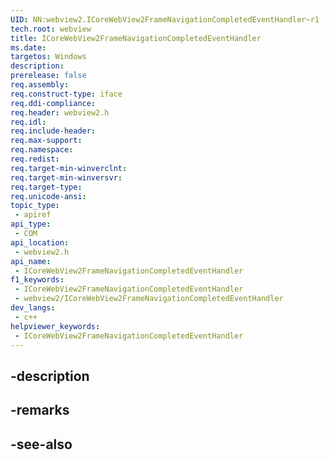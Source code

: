 ```yaml
---
UID: NN:webview2.ICoreWebView2FrameNavigationCompletedEventHandler~r1
tech.root: webview
title: ICoreWebView2FrameNavigationCompletedEventHandler
ms.date: 
targetos: Windows
description: 
prerelease: false
req.assembly: 
req.construct-type: iface
req.ddi-compliance: 
req.header: webview2.h
req.idl: 
req.include-header: 
req.max-support: 
req.namespace: 
req.redist: 
req.target-min-winverclnt: 
req.target-min-winversvr: 
req.target-type: 
req.unicode-ansi: 
topic_type:
 - apiref
api_type:
 - COM
api_location:
 - webview2.h
api_name:
 - ICoreWebView2FrameNavigationCompletedEventHandler
f1_keywords:
 - ICoreWebView2FrameNavigationCompletedEventHandler
 - webview2/ICoreWebView2FrameNavigationCompletedEventHandler
dev_langs:
 - c++
helpviewer_keywords:
 - ICoreWebView2FrameNavigationCompletedEventHandler
---
```


## -description

## -remarks

## -see-also

